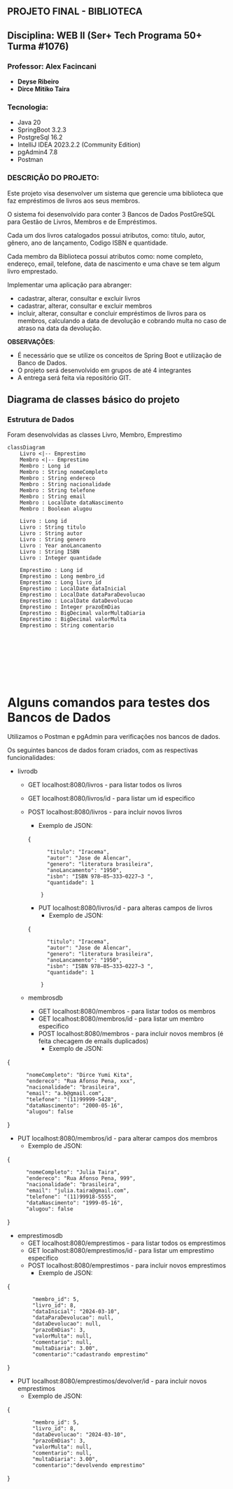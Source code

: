 ## PROJETO FINAL - BIBLIOTECA


## Disciplina: WEB II (Ser+ Tech Programa 50+ Turma #1076)
### Professor: Alex Facincani

- **Deyse Ribeiro**
- **Dirce Mitiko Taira**


### Tecnologia:
* Java 20
* SpringBoot 3.2.3
* PostgreSql 16.2
* IntelliJ IDEA 2023.2.2 (Community Edition)
* pgAdmin4 7.8
* Postman


### DESCRIÇÃO DO PROJETO:
Este projeto visa desenvolver um sistema que gerencie uma biblioteca que faz empréstimos de livros aos seus membros. 

O sistema foi desenvolvido para conter 3 Bancos de Dados PostGreSQL para Gestão de Livros, Membros e de Empréstimos.


Cada um dos livros catalogados  possui atributos, como: título, autor, gênero, ano de lançamento, Codigo ISBN e quantidade.

Cada membro da Biblioteca possui atributos como: nome completo, endereço, email, telefone, data de nascimento e uma chave se tem algum livro emprestado.

Implementar uma aplicação para abranger:

- cadastrar, alterar, consultar e excluir livros
- cadastrar, alterar, consultar e excluir membros
- incluir, alterar, consultar e concluir empréstimos de livros para os membros, calculando a data de devolução e cobrando multa no caso de atraso na data da devolução.

**OBSERVAÇÕES**:

- É necessário que se utilize os conceitos de Spring Boot e utilização de Banco de Dados.
- O projeto será desenvolvido em grupos de até 4 integrantes
- A entrega será feita via repositório GIT.


## Diagrama de classes básico do projeto


### Estrutura de Dados
Foram desenvolvidas as classes Livro, Membro, Emprestimo


```mermaid
classDiagram
    Livro <|-- Emprestimo
    Membro <|-- Emprestimo
    Membro : Long id
    Membro : String nomeCompleto
    Membro : String endereco
    Membro : String nacionalidade
    Membro : String telefone
    Membro : String email
    Membro : LocalDate dataNascimento
    Membro : Boolean alugou
    
    Livro : Long id
    Livro : String titulo
    Livro : String autor
    Livro : String genero
    Livro : Year anoLancamento
    Livro : String ISBN
    Livro : Integer quantidade
    
    Emprestimo : Long id
    Emprestimo : Long membro_id
    Emprestimo : Long livro_id
    Emprestimo : LocalDate dataInicial
    Emprestimo : LocalDate dataParaDevolucao
    Emprestimo : LocalDate dataDevolucao
    Emprestimo : Integer prazoEmDias
    Emprestimo : BigDecimal valorMultaDiaria
    Emprestimo : BigDecimal valorMulta
    Emprestimo : String comentario
    
    
    
    
    
    
   
   
```

# Alguns comandos para testes dos Bancos de Dados

Utilizamos o Postman e pgAdmin para verificações nos bancos de dados.

Os seguintes bancos de dados foram criados, com as respectivas funcionalidades:
- livrodb
  - GET localhost:8080/livros  - para listar todos os livros
  - GET localhost:8080/livros/id - para listar um id especifico
  - POST localhost:8080/livros   - para incluir novos livros
      
    - Exemplo de JSON:

    {

              "titulo": "Iracema",
              "autor": "Jose de Alencar",
              "genero": "literatura brasileira",
              "anoLancamento": "1950",
              "isbn": "ISBN 978–85–333–0227–3 ",
              "quantidade": 1

            }
  
    - PUT localhost:8080/livros/id   - para alteras campos de livros
      - Exemplo de JSON:

    {

              "titulo": "Iracema",
              "autor": "Jose de Alencar",
              "genero": "literatura brasileira",
              "anoLancamento": "1950",
              "isbn": "ISBN 978–85–333–0227–3 ",
              "quantidade": 1

            }
  
  - membrosdb
    - GET localhost:8080/membros  - para listar todos os membros
    - GET localhost:8080/membros/id - para listar um membro especifico
    - POST localhost:8080/membros   - para incluir novos membros (é feita checagem de emails duplicados)
      - Exemplo de JSON:
    
{

          "nomeCompleto": "Dirce Yumi Kita",
          "endereco": "Rua Afonso Pena, xxx",
          "nacionalidade": "brasileira",
          "email": "a.b@gmail.com",
          "telefone": "(11)99999-5428",
          "dataNascimento": "2000-05-16",
          "alugou": false

}
-   PUT localhost:8080/membros/id   - para alterar campos dos membros
    - Exemplo de JSON:

  {

          "nomeCompleto": "Julia Taira",
          "endereco": "Rua Afonso Pena, 999",
          "nacionalidade": "brasileira",
          "email": "julia.taira@gmail.com",
          "telefone": "(11)99918-5555",
          "dataNascimento": "1999-05-16",
          "alugou": false

}
- emprestimosdb 
  - GET localhost:8080/emprestimos  - para listar todos os emprestimos
  - GET localhost:8080/emprestimos/id - para listar um emprestimo especifico
  - POST localhost:8080/emprestimos   - para incluir novos emprestimos 
      - Exemplo de JSON:

{

            "membro_id": 5,
            "livro_id": 8,
            "dataInicial": "2024-03-10",
            "dataParaDevolucao": null,
            "dataDevolucao": null,
            "prazoEmDias": 3,
            "valorMulta": null,
            "comentario": null,
            "multaDiaria": 3.00",
            "comentario":"cadastrando emprestimo"

}
    
- PUT   localhost:8080/emprestimos/devolver/id   - para incluir novos emprestimos
    - Exemplo de JSON:

{

            "membro_id": 5,
            "livro_id": 8,
            "dataDevolucao": "2024-03-10",
            "prazoEmDias": 3,
            "valorMulta": null,
            "comentario": null,
            "multaDiaria": 3.00",
            "comentario":"devolvendo emprestimo"

}



